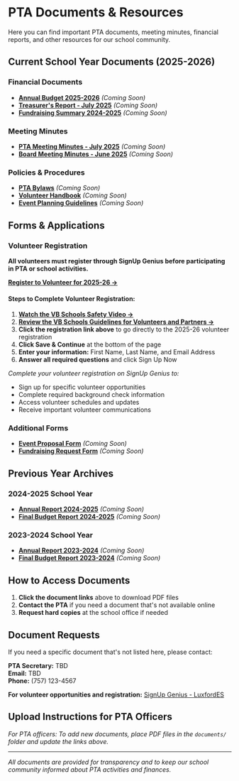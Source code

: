 # PTA Documents & Resources

Here you can find important PTA documents, meeting minutes, financial reports, and other resources for our school community.

## Current School Year Documents (2025-2026)

### Financial Documents
- **[Annual Budget 2025-2026](documents/budget-2025-2026.pdf)** *(Coming Soon)*
- **[Treasurer's Report - July 2025](documents/treasurer-report-july-2025.pdf)** *(Coming Soon)*
- **[Fundraising Summary 2024-2025](documents/fundraising-summary-2024-2025.pdf)** *(Coming Soon)*

### Meeting Minutes
- **[PTA Meeting Minutes - July 2025](documents/minutes-july-2025.pdf)** *(Coming Soon)*
- **[Board Meeting Minutes - June 2025](documents/board-minutes-june-2025.pdf)** *(Coming Soon)*

### Policies & Procedures
- **[PTA Bylaws](documents/pta-bylaws.pdf)** *(Coming Soon)*
- **[Volunteer Handbook](documents/volunteer-handbook.pdf)** *(Coming Soon)*
- **[Event Planning Guidelines](documents/event-planning-guidelines.pdf)** *(Coming Soon)*

## Forms & Applications

### Volunteer Registration
**All volunteers must register through SignUp Genius before participating in PTA or school activities.**

**[Register to Volunteer for 2025-26 →](https://www.signupgenius.com/go/10C0B44AAAE2BA2F5C25-57354683-2526#/)**

#### Steps to Complete Volunteer Registration:
1. **[Watch the VB Schools Safety Video →](https://share.synthesia.io/85cac81c-b537-430d-b06d-b985c9bead1d)**
2. **[Review the VB Schools Guidelines for Volunteers and Partners →](https://resources.finalsite.net/images/v1719260417/vbschoolscom/ne7t8zdnjksur1p5zorm/vol_guidelines.pdf)**
3. **Click the registration link above** to go directly to the 2025-26 volunteer registration
4. **Click Save & Continue** at the bottom of the page
5. **Enter your information:** First Name, Last Name, and Email Address
6. **Answer all required questions** and click Sign Up Now

*Complete your volunteer registration on SignUp Genius to:*
- Sign up for specific volunteer opportunities
- Complete required background check information
- Access volunteer schedules and updates
- Receive important volunteer communications

### Additional Forms
- **[Event Proposal Form](documents/event-proposal-form.pdf)** *(Coming Soon)*
- **[Fundraising Request Form](documents/fundraising-request-form.pdf)** *(Coming Soon)*

## Previous Year Archives

### 2024-2025 School Year
- **[Annual Report 2024-2025](documents/annual-report-2024-2025.pdf)** *(Coming Soon)*
- **[Final Budget Report 2024-2025](documents/final-budget-2024-2025.pdf)** *(Coming Soon)*

### 2023-2024 School Year
- **[Annual Report 2023-2024](documents/annual-report-2023-2024.pdf)** *(Coming Soon)*
- **[Final Budget Report 2023-2024](documents/final-budget-2023-2024.pdf)** *(Coming Soon)*

## How to Access Documents

1. **Click the document links** above to download PDF files
2. **Contact the PTA** if you need a document that's not available online
3. **Request hard copies** at the school office if needed

## Document Requests

If you need a specific document that's not listed here, please contact:

**PTA Secretary:** TBD  
**Email:** TBD  
**Phone:** (757) 123-4567

**For volunteer opportunities and registration:** [SignUp Genius - LuxfordES](https://www.signupgenius.com/org/LuxfordES#/)

## Upload Instructions for PTA Officers

*For PTA officers: To add new documents, place PDF files in the `documents/` folder and update the links above.*

---

*All documents are provided for transparency and to keep our school community informed about PTA activities and finances.*
